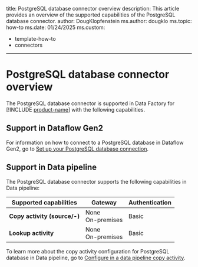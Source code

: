 title: PostgreSQL database connector overview
description: This article provides an overview of the supported capabilities of the PostgreSQL database connector.
author: DougKlopfenstein
ms.author: dougklo
ms.topic: how-to
ms.date: 01/24/2025
ms.custom:
  - template-how-to
  - connectors
---

# PostgreSQL database connector overview

The PostgreSQL database connector is supported in Data Factory for [!INCLUDE [product-name](../includes/product-name.md)] with the following capabilities.


## Support in Dataflow Gen2

For information on how to connect to a PostgreSQL database in Dataflow Gen2, go to [Set up your PostgreSQL database connection](connector-postgresql.md).

## Support in Data pipeline

The PostgreSQL database connector supports the following capabilities in Data pipeline:

| Supported capabilities | Gateway | Authentication |
| --- | --- | ---|
| **Copy activity (source/-)** | None <br> On-premises  | Basic |
| **Lookup activity** | None <br> On-premises  | Basic |

To learn more about the copy activity configuration for PostgreSQL database in Data pipeline, go to [Configure in a data pipeline copy activity](connector-postgresql-copy-activity.md).
